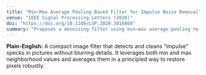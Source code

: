 ```yaml
---
title: "Min–Max Average Pooling Based Filter for Impulse Noise Removal"
venue: "IEEE Signal Processing Letters (2020)"
doi: "https://doi.org/10.1109/LSP.2020.3016868"
summary: "Proposes a denoising filter using min–max average pooling to better handle salt-and-pepper (impulse) noise. Improves signal quality while preserving edges by selectively pooling neighborhood statistics."
---
```


**Plain-English:** A compact image filter that detects and cleans “impulse” specks in pictures without blurring details. It leverages both min and max neighborhood values and averages them in a principled way to restore pixels robustly.